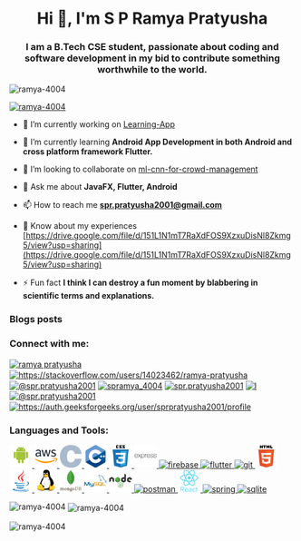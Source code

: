 <h1 align="center">Hi 👋, I'm S P Ramya Pratyusha</h1>
<h3 align="center">I am a B.Tech CSE student, passionate about coding and software development in my bid to contribute something worthwhile to the world.</h3>

<p align="left"> <img src="https://komarev.com/ghpvc/?username=ramya-4004&label=Profile%20views&color=0e75b6&style=flat" alt="ramya-4004" /> </p>

<p align="left"> <a href="https://github.com/ryo-ma/github-profile-trophy"><img src="https://github-profile-trophy.vercel.app/?username=ramya-4004" alt="ramya-4004" /></a> </p>

- 🔭 I’m currently working on [Learning-App](https://github.com/ramya-4004/Learning-App)

- 🌱 I’m currently learning **Android App Development in both Android and cross platform framework Flutter.**

- 👯 I’m looking to collaborate on [ml-cnn-for-crowd-management](https://github.com/ramya-4004/ml-cnn-for-crowd-management)

- 💬 Ask me about **JavaFX, Flutter, Android**

- 📫 How to reach me **spr.pratyusha2001@gmail.com**

- 📄 Know about my experiences [https://drive.google.com/file/d/151L1N1mT7RaXdFOS9XzxuDisNl8Zkmg5/view?usp=sharing](https://drive.google.com/file/d/151L1N1mT7RaXdFOS9XzxuDisNl8Zkmg5/view?usp=sharing)

- ⚡ Fun fact **I think I can destroy a fun moment by blabbering in scientific terms and explanations.**

### Blogs posts
<!-- BLOG-POST-LIST:START -->
<!-- BLOG-POST-LIST:END -->

<h3 align="left">Connect with me:</h3>
<p align="left">
<a href="https://linkedin.com/in/ramya pratyusha" target="blank"><img align="center" src="https://cdn.jsdelivr.net/npm/simple-icons@3.0.1/icons/linkedin.svg" alt="ramya pratyusha" height="30" width="40" /></a>
<a href="https://stackoverflow.com/users/https://stackoverflow.com/users/14023462/ramya-pratyusha" target="blank"><img align="center" src="https://cdn.jsdelivr.net/npm/simple-icons@3.0.1/icons/stackoverflow.svg" alt="https://stackoverflow.com/users/14023462/ramya-pratyusha" height="30" width="40" /></a>
<a href="https://medium.com/@spr.pratyusha2001" target="blank"><img align="center" src="https://cdn.jsdelivr.net/npm/simple-icons@3.0.1/icons/medium.svg" alt="@spr.pratyusha2001" height="30" width="40" /></a>
<a href="https://www.codechef.com/users/spramya_4004" target="blank"><img align="center" src="https://cdn.jsdelivr.net/npm/simple-icons@3.1.0/icons/codechef.svg" alt="spramya_4004" height="30" width="40" /></a>
<a href="https://codeforces.com/profile/spr.pratyusha2001" target="blank"><img align="center" src="https://cdn.jsdelivr.net/npm/simple-icons@3.0.1/icons/codeforces.svg" alt="spr.pratyusha2001" height="30" width="40" /></a>
<a href="https://www.leetcode.com/l" target="blank"><img align="center" src="https://cdn.jsdelivr.net/npm/simple-icons@3.0.1/icons/leetcode.svg" alt="l" height="30" width="40" /></a>
<a href="https://www.hackerearth.com/@spr.pratyusha2001" target="blank"><img align="center" src="https://cdn.jsdelivr.net/npm/simple-icons@3.0.1/icons/hackerearth.svg" alt="@spr.pratyusha2001" height="30" width="40" /></a>
<a href="https://auth.geeksforgeeks.org/user/https://auth.geeksforgeeks.org/user/sprpratyusha2001/profile" target="blank"><img align="center" src="https://cdn.jsdelivr.net/npm/simple-icons@3.0.1/icons/geeksforgeeks.svg" alt="https://auth.geeksforgeeks.org/user/sprpratyusha2001/profile" height="30" width="40" /></a>
</p>

<h3 align="left">Languages and Tools:</h3>
<p align="left"> <a href="https://developer.android.com" target="_blank"> <img src="https://raw.githubusercontent.com/devicons/devicon/master/icons/android/android-original-wordmark.svg" alt="android" width="40" height="40"/> </a> <a href="https://aws.amazon.com" target="_blank"> <img src="https://raw.githubusercontent.com/devicons/devicon/master/icons/amazonwebservices/amazonwebservices-original-wordmark.svg" alt="aws" width="40" height="40"/> </a> <a href="https://www.cprogramming.com/" target="_blank"> <img src="https://raw.githubusercontent.com/devicons/devicon/master/icons/c/c-original.svg" alt="c" width="40" height="40"/> </a> <a href="https://www.w3schools.com/cpp/" target="_blank"> <img src="https://raw.githubusercontent.com/devicons/devicon/master/icons/cplusplus/cplusplus-original.svg" alt="cplusplus" width="40" height="40"/> </a> <a href="https://www.w3schools.com/css/" target="_blank"> <img src="https://raw.githubusercontent.com/devicons/devicon/master/icons/css3/css3-original-wordmark.svg" alt="css3" width="40" height="40"/> </a> <a href="https://expressjs.com" target="_blank"> <img src="https://raw.githubusercontent.com/devicons/devicon/master/icons/express/express-original-wordmark.svg" alt="express" width="40" height="40"/> </a> <a href="https://firebase.google.com/" target="_blank"> <img src="https://www.vectorlogo.zone/logos/firebase/firebase-icon.svg" alt="firebase" width="40" height="40"/> </a> <a href="https://flutter.dev" target="_blank"> <img src="https://www.vectorlogo.zone/logos/flutterio/flutterio-icon.svg" alt="flutter" width="40" height="40"/> </a> <a href="https://git-scm.com/" target="_blank"> <img src="https://www.vectorlogo.zone/logos/git-scm/git-scm-icon.svg" alt="git" width="40" height="40"/> </a> <a href="https://www.w3.org/html/" target="_blank"> <img src="https://raw.githubusercontent.com/devicons/devicon/master/icons/html5/html5-original-wordmark.svg" alt="html5" width="40" height="40"/> </a> <a href="https://www.java.com" target="_blank"> <img src="https://raw.githubusercontent.com/devicons/devicon/master/icons/java/java-original.svg" alt="java" width="40" height="40"/> </a> <a href="https://www.linux.org/" target="_blank"> <img src="https://raw.githubusercontent.com/devicons/devicon/master/icons/linux/linux-original.svg" alt="linux" width="40" height="40"/> </a> <a href="https://www.mongodb.com/" target="_blank"> <img src="https://raw.githubusercontent.com/devicons/devicon/master/icons/mongodb/mongodb-original-wordmark.svg" alt="mongodb" width="40" height="40"/> </a> <a href="https://www.mysql.com/" target="_blank"> <img src="https://raw.githubusercontent.com/devicons/devicon/master/icons/mysql/mysql-original-wordmark.svg" alt="mysql" width="40" height="40"/> </a> <a href="https://nodejs.org" target="_blank"> <img src="https://raw.githubusercontent.com/devicons/devicon/master/icons/nodejs/nodejs-original-wordmark.svg" alt="nodejs" width="40" height="40"/> </a> <a href="https://postman.com" target="_blank"> <img src="https://www.vectorlogo.zone/logos/getpostman/getpostman-icon.svg" alt="postman" width="40" height="40"/> </a> <a href="https://reactjs.org/" target="_blank"> <img src="https://raw.githubusercontent.com/devicons/devicon/master/icons/react/react-original-wordmark.svg" alt="react" width="40" height="40"/> </a> <a href="https://spring.io/" target="_blank"> <img src="https://www.vectorlogo.zone/logos/springio/springio-icon.svg" alt="spring" width="40" height="40"/> </a> <a href="https://www.sqlite.org/" target="_blank"> <img src="https://www.vectorlogo.zone/logos/sqlite/sqlite-icon.svg" alt="sqlite" width="40" height="40"/> </a> </p>

<p><img align="left" src="https://github-readme-stats.vercel.app/api/top-langs?username=ramya-4004&show_icons=true&locale=en&layout=compact" alt="ramya-4004" /></p>

<p>&nbsp;<img align="center" src="https://github-readme-stats.vercel.app/api?username=ramya-4004&show_icons=true&locale=en" alt="ramya-4004" /></p>

<p><img align="center" src="https://github-readme-streak-stats.herokuapp.com/?user=ramya-4004&" alt="ramya-4004" /></p>

